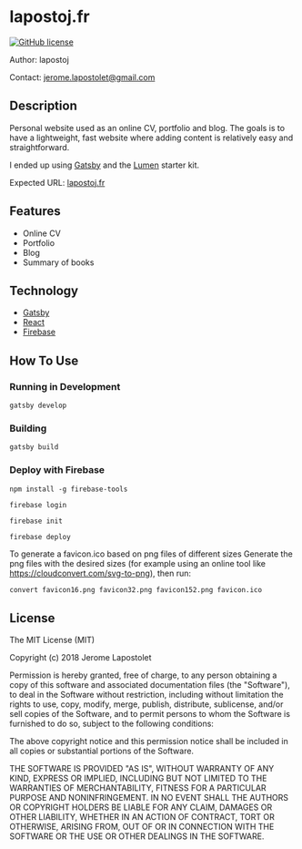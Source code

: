 # lapostoj.fr

[![GitHub license](https://img.shields.io/badge/license-MIT-blue.svg)](https://raw.githubusercontent.com/lapostoj/lapostoj.fr/main/LICENSE)

Author: lapostoj

Contact: jerome.lapostolet@gmail.com

## Description

Personal website used as an online CV, portfolio and blog.
The goals is to have a lightweight, fast website where adding content is relatively easy and straightforward.

I ended up using [Gatsby](https://www.gatsbyjs.org/) and the [Lumen](https://github.com/alxshelepenok/gatsby-starter-lumen) starter kit.

Expected URL: [lapostoj.fr](https://www.lapostoj.fr)

## Features

* Online CV
* Portfolio
* Blog
* Summary of books

## Technology

* [Gatsby](https://www.gatsbyjs.org/)
* [React](https://reactjs.org/)
* [Firebase](https://firebase.google.com/)

## How To Use

### Running in Development

`gatsby develop`

### Building

`gatsby build`

### Deploy with Firebase

`npm install -g firebase-tools`

`firebase login`

`firebase init`

`firebase deploy`

To generate a favicon.ico based on png files of different sizes
Generate the png files with the desired sizes (for example using an online tool like <https://cloudconvert.com/svg-to-png>), then run:

```bash
convert favicon16.png favicon32.png favicon152.png favicon.ico
```

## License

The MIT License (MIT)

Copyright (c) 2018 Jerome Lapostolet

Permission is hereby granted, free of charge, to any person obtaining a copy
of this software and associated documentation files (the "Software"), to deal
in the Software without restriction, including without limitation the rights
to use, copy, modify, merge, publish, distribute, sublicense, and/or sell
copies of the Software, and to permit persons to whom the Software is
furnished to do so, subject to the following conditions:

The above copyright notice and this permission notice shall be included in all
copies or substantial portions of the Software.

THE SOFTWARE IS PROVIDED "AS IS", WITHOUT WARRANTY OF ANY KIND, EXPRESS OR
IMPLIED, INCLUDING BUT NOT LIMITED TO THE WARRANTIES OF MERCHANTABILITY,
FITNESS FOR A PARTICULAR PURPOSE AND NONINFRINGEMENT. IN NO EVENT SHALL THE
AUTHORS OR COPYRIGHT HOLDERS BE LIABLE FOR ANY CLAIM, DAMAGES OR OTHER
LIABILITY, WHETHER IN AN ACTION OF CONTRACT, TORT OR OTHERWISE, ARISING FROM,
OUT OF OR IN CONNECTION WITH THE SOFTWARE OR THE USE OR OTHER DEALINGS IN THE
SOFTWARE.
